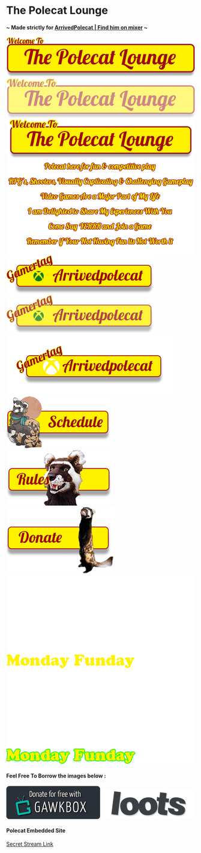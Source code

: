 # The Polecat Lounge

#### ~ Made strictly for [ArrivedPolecat | Find him on mixer](https://mixer.com/ArrivedPolecat) ~

<img src="welcome.png">
<img src="welcome-overlay50.png">
<img src="welcome-intro.png">
<img src="gamertag.png">
<img src="gamertag75.png">
<img src="gamertag_a.png">
<img src="schedule_button_left.png">
<img src="rules_center.png">
<img src="donate.png">
<img src="monday-funday-stroke.gif">
<img src="mondayfunday.gif">

#### Feel Free To Borrow the images below :
<img src="GawkBox.png">
<img src="loots.png">

#### Polecat Embedded Site

[Secret Stream Link](https://jeremysmai.github.io/thepolecatlounge/thelounge.html)

